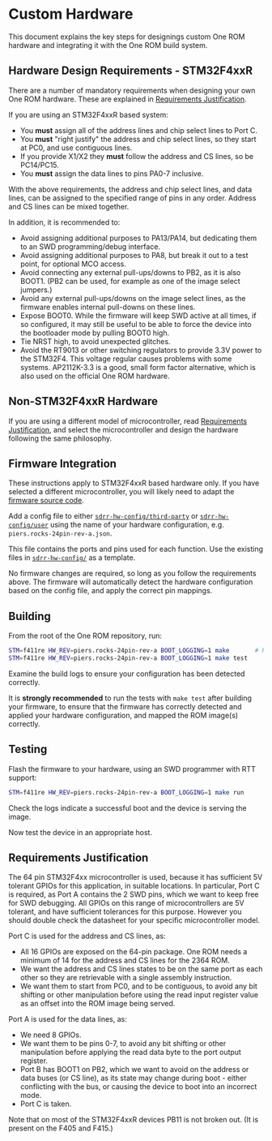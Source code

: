 # Custom Hardware

This document explains the key steps for designings custom One ROM hardware and integrating it with the One ROM build system.

## Hardware Design Requirements - STM32F4xxR

There are a number of mandatory requirements when designing your own One ROM hardware.  These are explained in [Requirements Justification](#requirements-justification).

If you are using an STM32F4xxR based system:

- You **must** assign all of the address lines and chip select lines to Port C.
- You **must** "right justify" the address and chip select lines, so they start at PC0, and use contiguous lines.
- If you provide X1/X2 they **must** follow the address and CS lines, so be PC14/PC15.
- You **must** assign the data lines to pins PA0-7 inclusive.

With the above requirements, the address and chip select lines, and data lines, can be assigned to the specified range of pins in any order.  Address and CS lines can be mixed together.

In addition, it is recommended to:

- Avoid assigning additional purposes to PA13/PA14, but dedicating them to an SWD programming/debug interface.
- Avoid assigning additional purposes to PA8, but break it out to a test point, for optional MCO access.
- Avoid connecting any external pull-ups/downs to PB2, as it is also BOOT1.  (PB2 can be used, for example as one of the image select jumpers.)
- Avoid any external pull-ups/downs on the image select lines, as the firmware enables internal pull-downs on these lines.
- Expose BOOT0.  While the firmware will keep SWD active at all times, if so configured, it may still be useful to be able to force the device into the bootloader mode by pulling BOOT0 high.
- Tie NRST high, to avoid unexpected glitches.
- Avoid the RT9013 or other switching regulators to provide 3.3V power to the STM32F4.  This voltage regular causes problems with some systems.  AP2112K-3.3 is a good, small form factor alternative, which is also used on the official One ROM hardware.

## Non-STM32F4xxR Hardware

If you are using a different model of microcontroller, read [Requirements Justification](#requirements-justification), and select the microcontroller and design the hardware following the same philosophy.

## Firmware Integration

These instructions apply to STM32F4xxR based hardware only.  If you have selected a different microcontroller, you will likely need to adapt the [firmware source code](/sdrr/).

Add a config file to either [`sdrr-hw-config/third-party`](/sdrr-hw-config/third-party/README.md) or [`sdrr-hw-config/user`](/sdrr-hw-config/user/README.md) using the name of your hardware configuration, e.g. `piers.rocks-24pin-rev-a.json`.

This file contains the ports and pins used for each function.  Use the existing files in [`sdrr-hw-config/`](/sdrr-hw-config/) as a template.

No firmware changes are required, so long as you follow the requirements above.  The firmware will automatically detect the hardware configuration based on the config file, and apply the correct pin mappings.

## Building

From the root of the One ROM repository, run:

```bash
STM=f411re HW_REV=piers.rocks-24pin-rev-a BOOT_LOGGING=1 make       # Replace f411re with your STM model
STM=f411re HW_REV=piers.rocks-24pin-rev-a BOOT_LOGGING=1 make test
```

Examine the build logs to ensure your configuration has been detected correctly.

It is **strongly recommended** to run the tests with `make test` after building your firmware, to ensure that the firmware has correctly detected and applied your hardware configuration, and mapped the ROM image(s) correctly.  

## Testing

Flash the firmware to your hardware, using an SWD programmer with RTT support:

```bash
STM=f411re HW_REV=piers.rocks-24pin-rev-a BOOT_LOGGING=1 make run
```

Check the logs indicate a successful boot and the device is serving the image.

Now test the device in an appropriate host.

## Requirements Justification

The 64 pin STM32F4xx microcontroller is used, because it has sufficient 5V tolerant GPIOs for this application, in suitable locations.  In particular, Port C is required, as Port A contains the 2 SWD pins, which we want to keep free for SWD debugging.  All GPIOs on this range of microcontrollers are 5V tolerant, and have sufficient tolerances for this purpose.  However you should double check the datasheet for your specific microcontroller model.

Port C is used for the address and CS lines, as:

- All 16 GPIOs are exposed on the 64-pin package.  One ROM needs a minimum of 14 for the address and CS lines for the 2364 ROM.
- We want the address and CS lines states to be on the same port as each other so they are retrievable with a single assembly instruction.
- We want them to start from PC0, and to be contiguous, to avoid any bit shifting or other manipulation before using the read input register value as an offset into the ROM image being served.

Port A is used for the data lines, as:

- We need 8 GPIOs.
- We want them to be pins 0-7, to avoid any bit shifting or other manipulation before applying the read data byte to the port output register.
- Port B has BOOT1 on PB2, which we want to avoid on the address or data buses (or CS line), as its state may change during boot - either conflicting with the bus, or causing the device to boot into an incorrect mode.
- Port C is taken.

Note that on most of the STM32F4xxR devices PB11 is not broken out.  (It is present on the F405 and F415.)
